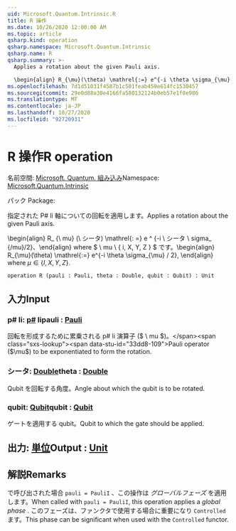 ```yaml
---
uid: Microsoft.Quantum.Intrinsic.R
title: R 操作
ms.date: 10/26/2020 12:00:00 AM
ms.topic: article
qsharp.kind: operation
qsharp.namespace: Microsoft.Quantum.Intrinsic
qsharp.name: R
qsharp.summary: >-
  Applies a rotation about the given Pauli axis.

  \begin{align} R_{\mu}(\theta) \mathrel{:=} e^{-i \theta \sigma_{\mu} / 2}, \end{align} where $\mu \in \{I, X, Y, Z\}$.
ms.openlocfilehash: 7d1d51031f4587b1c501feab459e614fc1530457
ms.sourcegitcommit: 29e0d88a30e4166fa580132124b0eb57e1f0e986
ms.translationtype: MT
ms.contentlocale: ja-JP
ms.lasthandoff: 10/27/2020
ms.locfileid: "92720931"
---
```

# <a name="r-operation"></a><span data-ttu-id="33dd8-102">R 操作</span><span class="sxs-lookup"><span data-stu-id="33dd8-102">R operation</span></span>

<span data-ttu-id="33dd8-103">名前空間: [Microsoft. Quantum. 組み込み](xref:Microsoft.Quantum.Intrinsic)</span><span class="sxs-lookup"><span data-stu-id="33dd8-103">Namespace: [Microsoft.Quantum.Intrinsic](xref:Microsoft.Quantum.Intrinsic)</span></span>

<span data-ttu-id="33dd8-104">パック [](https://nuget.org/packages/)</span><span class="sxs-lookup"><span data-stu-id="33dd8-104">Package: [](https://nuget.org/packages/)</span></span>


<span data-ttu-id="33dd8-105">指定された P# li 軸についての回転を適用します。</span><span class="sxs-lookup"><span data-stu-id="33dd8-105">Applies a rotation about the given Pauli axis.</span></span>

<span data-ttu-id="33dd8-106">\begin{align} R_ {\ mu} (\ シータ) \mathrel{: =} e ^ {-i \ シータ \ sigma_ {/mu}/2}、\end{align} where $ \ mu \ \{ i, X, Y, Z \} $ です。</span><span class="sxs-lookup"><span data-stu-id="33dd8-106">\begin{align} R_{\mu}(\theta) \mathrel{:=} e^{-i \theta \sigma_{\mu} / 2}, \end{align} where $\mu \in \{I, X, Y, Z\}$.</span></span>

```qsharp
operation R (pauli : Pauli, theta : Double, qubit : Qubit) : Unit
```


## <a name="input"></a><span data-ttu-id="33dd8-107">入力</span><span class="sxs-lookup"><span data-stu-id="33dd8-107">Input</span></span>

### <a name="pauli--pauli"></a><span data-ttu-id="33dd8-108">p# li: [p#](xref:microsoft.quantum.lang-ref.pauli) li</span><span class="sxs-lookup"><span data-stu-id="33dd8-108">pauli : [Pauli](xref:microsoft.quantum.lang-ref.pauli)</span></span>

<span data-ttu-id="33dd8-109">回転を形成するために累乗される p# li 演算子 ($ \ mu $)。</span><span class="sxs-lookup"><span data-stu-id="33dd8-109">Pauli operator ($\mu$) to be exponentiated to form the rotation.</span></span>


### <a name="theta--double"></a><span data-ttu-id="33dd8-110">シータ: [Double](xref:microsoft.quantum.lang-ref.double)</span><span class="sxs-lookup"><span data-stu-id="33dd8-110">theta : [Double](xref:microsoft.quantum.lang-ref.double)</span></span>

<span data-ttu-id="33dd8-111">Qubit を回転する角度。</span><span class="sxs-lookup"><span data-stu-id="33dd8-111">Angle about which the qubit is to be rotated.</span></span>


### <a name="qubit--qubit"></a><span data-ttu-id="33dd8-112">qubit: [Qubit](xref:microsoft.quantum.lang-ref.qubit)</span><span class="sxs-lookup"><span data-stu-id="33dd8-112">qubit : [Qubit](xref:microsoft.quantum.lang-ref.qubit)</span></span>

<span data-ttu-id="33dd8-113">ゲートを適用する qubit。</span><span class="sxs-lookup"><span data-stu-id="33dd8-113">Qubit to which the gate should be applied.</span></span>



## <a name="output--unit"></a><span data-ttu-id="33dd8-114">出力: [単位](xref:microsoft.quantum.lang-ref.unit)</span><span class="sxs-lookup"><span data-stu-id="33dd8-114">Output : [Unit](xref:microsoft.quantum.lang-ref.unit)</span></span>



## <a name="remarks"></a><span data-ttu-id="33dd8-115">解説</span><span class="sxs-lookup"><span data-stu-id="33dd8-115">Remarks</span></span>

<span data-ttu-id="33dd8-116">で呼び出された場合 `pauli = PauliI` 、この操作は *グローバルフェーズ* を適用します。</span><span class="sxs-lookup"><span data-stu-id="33dd8-116">When called with `pauli = PauliI`, this operation applies a *global phase* .</span></span> <span data-ttu-id="33dd8-117">このフェーズは、ファンクタで使用する場合に重要になり `Controlled` ます。</span><span class="sxs-lookup"><span data-stu-id="33dd8-117">This phase can be significant when used with the `Controlled` functor.</span></span>